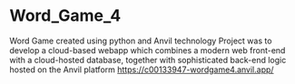 # Word_Game_4
Word Game created using python and Anvil technology
Project was to develop a cloud-based webapp which combines a modern web front-end with a
cloud-hosted database, together with sophisticated back-end logic hosted on the Anvil platform
https://c00133947-wordgame4.anvil.app/
